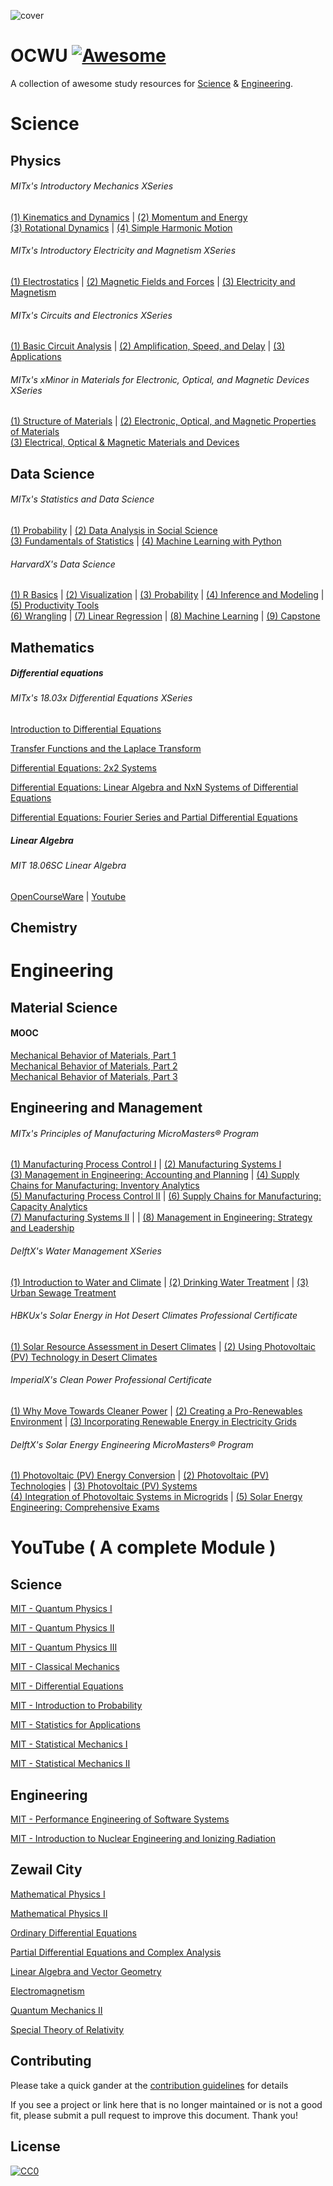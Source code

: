 ![cover](https://user-images.githubusercontent.com/24739579/75089714-15d73900-555c-11ea-8d6a-24abeb916b29.png)

# OCWU [![Awesome](https://cdn.rawgit.com/sindresorhus/awesome/d7305f38d29fed78fa85652e3a63e154dd8e8829/media/badge.svg)](https://github.com/sindresorhus/awesome)

A collection of awesome study resources for [Science](https://github.com/HeshamFS/OpenCourseWare#science) & [Engineering](https://github.com/HeshamFS/OpenCourseWare#engineering). 



# Science

## Physics

###### MITx's Introductory Mechanics XSeries
[(1) Kinematics and Dynamics](https://www.edx.org/course/mechanics-kinematics-and-dynamics) | [(2) Momentum and Energy](https://www.edx.org/course/mechanics-momentum-and-energy) \
[(3) Rotational Dynamics](https://www.edx.org/course/mechanics-rotational-dynamics) | [(4) Simple Harmonic Motion](https://www.edx.org/course/mechanics-simple-harmonic-motion)

###### MITx's Introductory Electricity and Magnetism XSeries
[(1) Electrostatics](https://www.edx.org/course/electricity-and-magnetism-electrostatics) | [(2) Magnetic Fields and Forces](https://www.edx.org/course/electricity-and-magnetism-magnetic-fields-and-forc) | [(3) Electricity and Magnetism](https://www.edx.org/course/electricity-and-magnetism-maxwells-equations)

###### MITx's Circuits and Electronics XSeries
[(1) Basic Circuit Analysis](https://www.edx.org/course/circuits-and-electronics-1-basic-circuit-analysi-2) | [(2) Amplification, Speed, and Delay](https://www.edx.org/course/circuits-and-electronics-2-amplification-speed-a-2) | [(3) Applications](https://www.edx.org/course/circuits-and-electronics-3-applications-2)

###### MITx's xMinor in Materials for Electronic, Optical, and Magnetic Devices XSeries

[(1) Structure of Materials](https://www.edx.org/course/structure-of-materials) | [(2) Electronic, Optical, and Magnetic Properties of Materials](https://www.edx.org/course/electronic-optical-and-magnetic-properties-of-mate) \
[(3) Electrical, Optical & Magnetic Materials and Devices](https://www.edx.org/course/electrical-optical-magnetic-materials-and-devices)



## Data Science

###### MITx's Statistics and Data Science 

[(1) Probability](https://www.edx.org/course/probability-the-science-of-uncertainty-and-data) | [(2) Data Analysis in Social Science](https://www.edx.org/course/data-analysis-in-social-scienceassessing-your-know) \
[(3) Fundamentals of Statistics](https://www.edx.org/course/fundamentals-of-statistics) | [(4) Machine Learning with Python](https://www.edx.org/course/machine-learning-with-python-from-linear-models-to)


###### HarvardX's Data Science

[(1) R Basics](https://www.edx.org/course/data-science-r-basics) | [(2) Visualization](https://www.edx.org/course/data-science-visualization) | [(3) Probability](https://www.edx.org/course/data-science-probability) | [(4) Inference and Modeling](https://www.edx.org/course/data-science-inference-and-modeling) | [(5) Productivity Tools](https://www.edx.org/course/data-science-productivity-tools) \
[(6) Wrangling](https://www.edx.org/course/data-science-wrangling) | [(7) Linear Regression](https://www.edx.org/course/data-science-linear-regression) | [(8) Machine Learning](https://www.edx.org/course/data-science-machine-learning) | [(9) Capstone](https://www.edx.org/course/data-science-capstone)



## Mathematics 

##### Differential equations

###### MITx's 18.03x Differential Equations XSeries

[Introduction to Differential Equations](https://www.edx.org/course/introduction-to-differential-equations-2)

[Transfer Functions and the Laplace Transform](https://www.edx.org/course/transfer-functions-and-the-laplace-transform)

[Differential Equations: 2x2 Systems](https://www.edx.org/course/differential-equations-2x2-systems)

[Differential Equations: Linear Algebra and NxN Systems of Differential Equations](https://www.edx.org/course/differential-equations-linear-algebra-and-nxn-syst)

[Differential Equations: Fourier Series and Partial Differential Equations](https://www.edx.org/course/differential-equations-fourier-series-and-partial)

##### Linear Algebra
###### MIT 18.06SC Linear Algebra 
[OpenCourseWare](https://ocw.mit.edu/courses/mathematics/18-06sc-linear-algebra-fall-2011/index.htm) | [Youtube](https://www.youtube.com/watch?v=7UJ4CFRGd-U&list=PL221E2BBF13BECF6C)


## Chemistry 



# Engineering

## Material Science

#### MOOC
[Mechanical Behavior of Materials, Part 1](https://www.edx.org/course/mechanical-behavior-of-materials-part-1-linear-ela) \
[Mechanical Behavior of Materials, Part 2](https://www.edx.org/course/mechanical-behavior-of-materials-part-2-stress-tra) \
[Mechanical Behavior of Materials, Part 3](https://www.edx.org/course/mechanical-behavior-of-materials-part-3-time-depen) 




## Engineering and Management

###### MITx's Principles of Manufacturing MicroMasters® Program

[(1) Manufacturing Process Control I](https://www.edx.org/course/manufacturing-process-control-i) | [(2) Manufacturing Systems I](https://www.edx.org/course/manufacturing-systems-i) \
[(3) Management in Engineering: Accounting and Planning](https://www.edx.org/course/management-in-engineering-i) | [(4) Supply Chains for Manufacturing: Inventory Analytics](https://www.edx.org/course/supply-chains-for-manufacturing-i) \
[(5) Manufacturing Process Control II](https://www.edx.org/course/manufacturing-process-control-ii) | [(6) Supply Chains for Manufacturing: Capacity Analytics](https://www.edx.org/course/supply-chains-for-manufacturing-ii) \
[(7) Manufacturing Systems II](https://www.edx.org/course/manufacturing-systems-ii) | | [(8) Management in Engineering: Strategy and Leadership](https://www.edx.org/course/management-in-engineering-ii) 

###### DelftX's Water Management XSeries 

[(1) Introduction to Water and Climate](https://www.edx.org/course/introduction-to-water-and-climate) | [(2) Drinking Water Treatment](https://www.edx.org/course/drinking-water-treatment-2) | [(3) Urban Sewage Treatment](https://www.edx.org/course/urban-sewage-treatment) 

###### HBKUx's Solar Energy in Hot Desert Climates Professional Certificate

[(1) Solar Resource Assessment in Desert Climates](https://www.edx.org/course/solar-resource-assessment-in-desert-climates) | [(2) Using Photovoltaic (PV) Technology in Desert Climates](https://www.edx.org/course/using-photovoltaic-pv-technology-in-desert-climate)


###### ImperialX's Clean Power Professional Certificate 

[(1) Why Move Towards Cleaner Power](https://www.edx.org/course/why-move-towards-cleaner-power) | [(2) Creating a Pro-Renewables Environment](https://www.edx.org/course/creating-a-pro-renewables-environment) | [(3) Incorporating Renewable Energy in Electricity Grids](https://www.edx.org/course/incorporating-renewable-energy-in-electricity-grid) 


###### DelftX's Solar Energy Engineering MicroMasters® Program

[(1) Photovoltaic (PV) Energy Conversion](https://www.edx.org/course/solar-energy-photovoltaic-pv-energy-conversion) | [(2) Photovoltaic (PV) Technologies](https://www.edx.org/course/solar-energy-photovoltaic-pv-technologies) | [(3) Photovoltaic (PV) Systems](https://www.edx.org/course/solar-energy-photovoltaic-pv-systems) \
[(4) Integration of Photovoltaic Systems in Microgrids](https://www.edx.org/course/solar-energy-integration-of-photovoltaic-systems-i) | [(5) Solar Energy Engineering: Comprehensive Exams](https://www.edx.org/course/solar-energy-engineering-comprehensive-exams)



# YouTube ( A complete Module )

## Science

[MIT - Quantum Physics I](https://www.youtube.com/watch?v=jANZxzetPaQ&list=PLUl4u3cNGP60cspQn3N9dYRPiyVWDd80G)

[MIT - Quantum Physics II](https://www.youtube.com/watch?v=QI13S04w8dM&list=PLUl4u3cNGP60QlYNsy52fctVBOlk-4lYx)

[MIT - Quantum Physics III](https://www.youtube.com/watch?v=_OZXEb8FxZQ&list=PLUl4u3cNGP60Zcz8LnCDFI8RPqRhJbb4L)

[MIT - Classical Mechanics](https://www.youtube.com/watch?v=F3N5EkMX_ks&list=PLUl4u3cNGP61qDex7XslwNJ-xxxEFzMNV)

[MIT - Differential Equations](https://www.youtube.com/watch?v=XDhJ8lVGbl8&list=PLEC88901EBADDD980)

[MIT - Introduction to Probability](https://www.youtube.com/watch?v=1uW3qMFA9Ho&list=PLUl4u3cNGP60hI9ATjSFgLZpbNJ7myAg6)

[MIT - Statistics for Applications](https://www.youtube.com/watch?v=VPZD_aij8H0&list=PLUl4u3cNGP60uVBMaoNERc6knT_MgPKS0)

[MIT - Statistical Mechanics I](https://www.youtube.com/watch?v=4RX_lpoGRBg&list=PLUl4u3cNGP60gl3fdUTKRrt5t_GPx2sRg)

[MIT - Statistical Mechanics II](https://www.youtube.com/watch?v=2MaQKFHqYBw&list=PLUl4u3cNGP63HkEHvYaNJiO0UCUmY0Ts7)



## Engineering
[MIT - Performance Engineering of Software Systems](https://www.youtube.com/watch?v=o7h_sYMk_oc&list=PLUl4u3cNGP63VIBQVWguXxZZi0566y7Wf)

[MIT - Introduction to Nuclear Engineering and Ionizing Radiation](https://www.youtube.com/watch?v=7LyvAVjQUR8&list=PLUl4u3cNGP61FVzAxBP09w2FMQgknTOqu)


## Zewail City

[Mathematical Physics I](https://www.youtube.com/watch?v=ISSKc4H3Fg0&list=PL-XWNe_oYcGPNEZGQHj1G_meW5wytbj5J)

[Mathematical Physics II](https://www.youtube.com/watch?v=823CYznx4Is&list=PL-XWNe_oYcGOnRvkXNBOJbUXGFrSneeXd_)

[Ordinary Differential Equations](https://www.youtube.com/watch?v=nSzd35CUi5A&list=PL-XWNe_oYcGOkjUerkx2IQVrnvEkh9me4)

[Partial Differential Equations and Complex Analysis](https://www.youtube.com/watch?v=5jTN8C3LYrk&list=PL-XWNe_oYcGNTdsQ57exHIfw9cz5A8XAl)

[Linear Algebra and Vector Geometry](https://www.youtube.com/watch?v=bMTU8brzEwA&list=PL-XWNe_oYcGP-ZoRaODBHsRCQltIHKq6A)

[Electromagnetism](https://www.youtube.com/watch?v=uRbhUVtnxqo&list=PL-XWNe_oYcGMg3b2x4xpv_AptvvY-Z86g)

[Quantum Mechanics II](https://www.youtube.com/watch?v=rryxc2uxwRA&list=PL-XWNe_oYcGMgJC-hRSTO-HaNNlsFRYbe)

[Special Theory of Relativity](https://www.youtube.com/watch?v=5GGgDqUkN4k&list=PL-XWNe_oYcGPXF5Cd8P0oFvTFIB-7tV_z)


## Contributing
Please take a quick gander at the [contribution guidelines](https://github.com/HeshamFS/OpenCourseWare/blob/master/CONTRIBUTING.md) for details

If you see a project or link here that is no longer maintained or is not a good fit, please submit a pull request to improve this document. Thank you!

## License

[![CC0](http://mirrors.creativecommons.org/presskit/buttons/88x31/svg/cc-zero.svg)](https://creativecommons.org/publicdomain/zero/1.0/)
